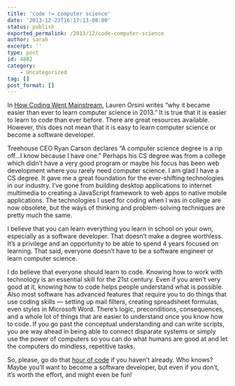 ```yaml
---
title: 'code != computer science'
date: '2013-12-23T16:17:13-08:00'
status: publish
exported_permalink: /2013/12/code-computer-science
author: sarah
excerpt: ''
type: post
id: 4802
category:
    - Uncategorized
tag: []
post_format: []
---
```

In [How Coding Went Mainstream](http://readwrite.com/2013/12/18/learn-to-code-trend-2013), Lauren Orsini writes “why it became easier than ever to learn computer science in 2013.” It is true that it is easier to learn to code than ever before. There are great resources available. However, this does not mean that it is easy to learn computer science or become a software developer.

Treehouse CEO Ryan Carson declares “A computer science degree is a rip off…I know because I have one.” Perhaps his CS degree was from a college which didn’t have a very good program or maybe his focus has been web development where you rarely need computer science. I am glad I have a CS degree. It gave me a great foundation for the ever-shifting technologies in our industry. I’ve gone from building desktop applications to internet multimedia to creating a JavaScript framework to web apps to native mobile applications. The technologies I used for coding when I was in college are now obsolete, but the ways of thinking and problem-solving techniques are pretty much the same.

I believe that you can learn everything you learn in school on your own, especially as a software developer. That doesn’t make a degree worthless. It’s a privilege and an opportunity to be able to spend 4 years focused on learning. That said, everyone doesn’t have to be a software engineer or learn computer science.

I do believe that everyone should learn to code. Knowing how to work with technology is an essential skill for the 21st century. Even if you aren’t very good at it, knowing how to code helps people understand what is possible. Also most software has advanced features that require you to do things that use coding skills — setting up mail filters, creating spreadsheet formulas, even styles in Microsoft Word. There’s logic, preconditions, consequences, and a whole lot of things that are easier to understand once you know how to code. If you go past the conceptual understanding and can write scripts, you are way ahead in being able to connect disparate systems or simply use the power of computers so you can do what humans are good at and let the computers do mindless, repetitive tasks.

So, please, go do that [hour of code](http://code.org/) if you haven’t already. Who knows? Maybe you’ll want to become a software developer, but even if you don’t, it’s worth the effort, and might even be fun!